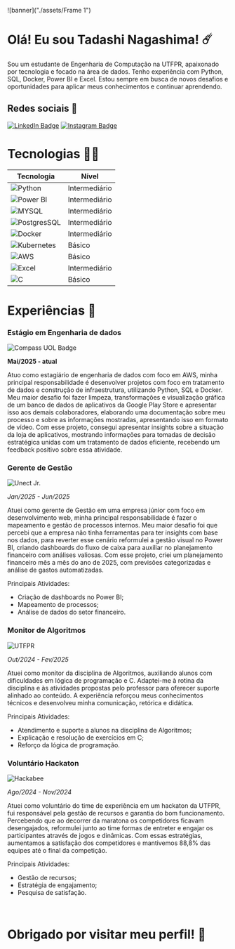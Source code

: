 ![banner]("./assets/Frame 1")

# Olá! Eu sou Tadashi Nagashima! ☄️

Sou um estudante de Engenharia de Computação na UTFPR, apaixonado por tecnologia e focado na área de dados. 
Tenho experiência com Python, SQL, Docker, Power BI e Excel. 
Estou sempre em busca de novos desafios e oportunidades para aplicar meus conhecimentos e continuar aprendendo.

## Redes sociais 🛜

[![LinkedIn Badge](https://img.shields.io/badge/LinkedIn-0077B5?style=for-the-badge&logo=linkedin&logoColor=white)](https://www.linkedin.com/in/tadashinagashima/)
[![Instagram Badge](https://img.shields.io/badge/Instagram-E4405F?style=for-the-badge&logo=instagram&logoColor=white)](https://www.instagram.com/tadashibellonagashima/)

# Tecnologias 👨‍💻

| Tecnologia | Nível |
-------------|--------
| ![Python](https://img.shields.io/badge/Python-FFD43B?style=for-the-badge&logo=python&logoColor=blue) | Intermediário |
| ![Power BI](https://img.shields.io/badge/PowerBI-F2C811?style=for-the-badge&logo=Power%20BI&logoColor=white) | Intermediário |
| ![MYSQL](https://img.shields.io/badge/MySQL-005C84?style=for-the-badge&logo=mysql&logoColor=white) | Intermediário |
| ![PostgresSQL](https://img.shields.io/badge/PostgreSQL-316192?style=for-the-badge&logo=postgresql&logoColor=white) | Intermediário |
| ![Docker](https://img.shields.io/badge/Docker-2CA5E0?style=for-the-badge&logo=docker&logoColor=white) | Intermediário |
| ![Kubernetes](https://img.shields.io/badge/Kubernetes-3069DE?style=for-the-badge&logo=kubernetes&logoColor=white) | Básico |
| ![AWS](https://img.shields.io/badge/Amazon_Web_Services-FF9900?style=for-the-badge&logo=amazonwebservices&logoColor=white) | Básico |
| ![Excel](https://img.shields.io/badge/Microsoft_Excel-217346?style=for-the-badge&logo=microsoft-excel&logoColor=white) | Intermediário |
| ![C](https://img.shields.io/badge/C-00599C?style=for-the-badge&logo=c&logoColor=white) | Básico |

# Experiências 💼

### Estágio em Engenharia de dados
![Compass UOL Badge](https://img.shields.io/badge/Compass%20UOL-ffeccc?style=for-the-badge)

**Mai/2025 - atual**

Atuo como estagiário de engenharia de dados com foco em AWS, minha principal responsabilidade é desenvolver projetos com foco em tratamento de dados e construção de infraestrutura, utilizando Python, SQL e Docker. Meu maior desafio foi fazer limpeza, transformações e visualização gráfica de um banco de dados de aplicativos da Google Play Store e apresentar isso aos demais colaboradores, elaborando uma documentação sobre meu processo e sobre as informações mostradas,  apresentando isso em formato de vídeo. Com esse projeto, consegui apresentar insights sobre a situação da loja de aplicativos, mostrando informações para tomadas de decisão estratégica unidas com um tratamento de dados eficiente, recebendo um feedback positivo sobre essa atividade.

### Gerente de Gestão

![Unect Jr.](https://img.shields.io/badge/Unect%20Jr.-246cdc?style=for-the-badge)

*Jan/2025 - Jun/2025*

Atuei como gerente de Gestão em uma empresa júnior com foco em desenvolvimento web, minha principal responsabilidade é fazer o mapeamento e gestão de processos internos. Meu maior desafio foi que percebi que a empresa não tinha ferramentas para ter insights com base nos dados, para reverter esse cenário reformulei a gestão visual no Power BI, criando dashboards do fluxo de caixa para auxiliar no planejamento financeiro com análises valiosas. Com esse projeto, criei um planejamento financeiro mês a mês do ano de 2025, com previsões categorizadas e análise de gastos automatizadas.

Principais Atividades:
- Criação de dashboards no Power BI;
- Mapeamento de processos;
- Análise de dados do setor financeiro.

### Monitor de Algoritmos

![UTFPR](https://img.shields.io/badge/UTFPR-f8c41c?style=for-the-badge)

*Out/2024 - Fev/2025*

Atuei como monitor da disciplina de Algoritmos, auxiliando alunos com dificuldades em lógica de programação e C. Adaptei-me à rotina da disciplina e às atividades propostas pelo professor para oferecer suporte alinhado ao conteúdo. A experiência reforçou meus conhecimentos técnicos e desenvolveu minha comunicação, retórica e didática.

Principais Atividades:
- Atendimento e suporte a alunos na disciplina de Algoritmos;
- Explicação e resolução de exercícios em C;
- Reforço da lógica de programação.

### Voluntário Hackaton

![Hackabee](https://img.shields.io/badge/Hackabee-f8c41c?style=for-the-badge)

*Ago/2024 - Nov/2024*

Atuei como voluntário do time de experiência em um hackaton da UTFPR, fui responsável pela gestão de recursos e garantia do bom funcionamento. Percebendo que ao decorrer da maratona os competidores ficavam desengajados, reformulei junto ao time formas de entreter e engajar os participantes através de jogos e dinâmicas. Com essas estratégias, aumentamos a satisfação dos competidores e mantivemos 88,8% das equipes até o final da competição.

Principais Atividades:
- Gestão de recursos;
- Estratégia de engajamento;
- Pesquisa de satisfação.

<br>

# Obrigado por visitar meu perfil! 💫
